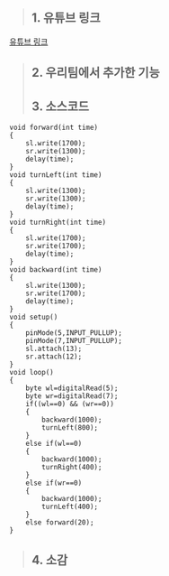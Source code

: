 >## 1. 유튜브 링크
[유튜브 링크](https://www.youtube.com/)
>## 2. 우리팀에서 추가한 기능
>## 3. 소스코드
	void forward(int time)
	{
  		sl.write(1700);
  		sr.write(1300);
  		delay(time);
	}
	void turnLeft(int time)
	{
  		sl.write(1300);
		sr.write(1300);
	 	delay(time);
	}
	void turnRight(int time)
	{
	  	sl.write(1700);
  		sr.write(1700);
	  	delay(time);
	}
	void backward(int time)
	{
		sl.write(1300);
		sr.write(1700);
		delay(time);
	}
	void setup()
	{
		pinMode(5,INPUT_PULLUP);
		pinMode(7,INPUT_PULLUP);
		sl.attach(13);
		sr.attach(12);
	}
	void loop()
	{
		byte wl=digitalRead(5);
		byte wr=digitalRead(7);
		if((wl==0) && (wr==0))
		{
			backward(1000);
			turnLeft(800);
		}
		else if(wl==0)
		{
			backward(1000);
			turnRight(400);
		}
		else if(wr==0)
		{
			backward(1000);
			turnLeft(400);
		}
		else forward(20);
	}
>## 4. 소감
